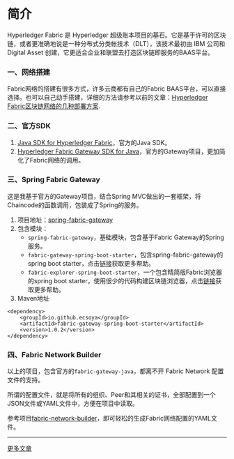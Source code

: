# 简介

Hyperledger Fabric 是 Hyperledger 超级账本项目的基石。它是基于许可的区块链，或者更准确地说是一种分布式分类帐技术（DLT），该技术最初由 IBM 公司和 Digital Asset 创建，它更适合企业和联盟去打造区块链即服务的BAAS平台。

### 一、网络搭建

Fabric网络的搭建有很多方式，许多云商都有自己的Fabric BAAS平台，可以直接选择。也可以自己动手搭建，详细的方法请参考以前的文章：[Hyperledger Fabric区块链网络的几种部署方案](pages/network.html).

### 二、官方SDK

1. [Java SDK for Hyperledger Fabric](https://github.com/hyperledger/fabric-sdk-java)，官方的Java SDK。
2. [Hyperledger Fabric Gateway SDK for Java](https://github.com/hyperledger/fabric-gateway-java)，官方的Gateway项目，更加简化了Fabric网络的调用。

### 三、Spring Fabric Gateway

这是我基于官方的Gateway项目，结合Spring MVC做出的一套框架，将Chaincode的函数调用，包装成了Spring的服务。

1. 项目地址：[spring-fabric-gateway](https://github.com/ecsoya/spring-fabric-gateway)
2. 包含模块：
     *  `spring-fabric-gateway`，基础模块，包含基于Fabric Gateway的Spring服务。
     *  `fabric-gateway-spring-boot-starter`，包含spring-fabric-gateway的spring boot starter，点击[链接](pages/gateway.html)获取更多帮助。
     *  `fabric-explorer-spring-boot-starter`，一个包含精简版Fabric浏览器的spring boot starter，使用很少的代码构建区块链浏览器，点击[链接](pages/explorer.html)获取更多帮助。
3. Maven地址

```
<dependency>
	<groupId>io.github.ecsoya</groupId>
	<artifactId>fabric-gateway-spring-boot-starter</artifactId>
	<version>1.0.2</version>
</dependency>
```

### 四、Fabric Network Builder

以上的项目，包含官方的`fabric-gateway-java`，都离不开 Fabric Network 配置文件的支持。

所谓的配置文件，就是将所有的组织、Peer和其相关的证书，全部配置到一个JSON文件或YAML文件中，方便在项目中读取。

参考项目[fabric-network-builder](https://github.com/ecsoya/fabric-network-builder)，即可轻松的生成Fabric网络配置的YAML文件。

* * *

[更多文章](http://ecsoya.github.io)
